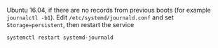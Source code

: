 

Ubuntu 16.04, if there are no records from previous boots (for example `journalctl -b1`). Edit `/etc/systemd/journald.conf`
and set `Storage=persistent`, then restart the service
```bash
systemctl restart systemd-journald
```
